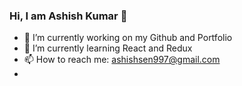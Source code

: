 ### Hi, I am Ashish Kumar 👋

<!--
**ashishsen003/ashishsen003** is a ✨ _special_ ✨ repository because its `README.md` (this file) appears on your GitHub profile.

Here are some ideas to get you started:
-->
- 🔭 I’m currently working on my Github and Portfolio
- 🌱 I’m currently learning React and Redux
- 📫 How to reach me: ashishsen997@gmail.com
- 
